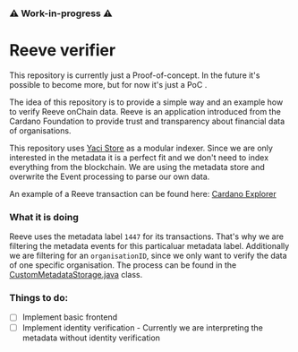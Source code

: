 ### ⚠️ Work-in-progress ⚠️

# Reeve verifier

This repository is currently just a Proof-of-concept. In the future it's possible to become more, but for now it's just a PoC .

The idea of this repository is to provide a simple way and an example how to verify Reeve onChain data.
Reeve is an application introduced from the Cardano Foundation to provide trust and transparency about financial data of organisations.

This repository uses [Yaci Store](https://github.com/bloxbean/yaci-store) as a modular indexer. 
Since we are only interested in the metadata it is a perfect fit and we don't need to index everything from the blockchain.
We are using the metadata store and overwrite the Event processing to parse our own data.

An example of a Reeve transaction can be found here: [Cardano Explorer](https://explorer.cardano.org/transaction/99a20f54f25bf9168719cb2ce00e25ab01c4a458e0500cf3a699a7c8ce3c0cdf)


### What it is doing
Reeve uses the metadata label `1447` for its transactions. That's why we are filtering the metadata events for this particaluar metadata label.
Additionally we are filtering for an `organisationID`, since we only want to verify the data of one specific organisation.
The process can be found in the [CustomMetadataStorage.java](src/main/java/org/cardanofoundation/reeve/indexer/yaci/CustomMetadataStorage.java) class.

### Things to do:
- [ ] Implement basic frontend
- [ ] Implement identity verification - Currently we are interpreting the metadata without identity verification